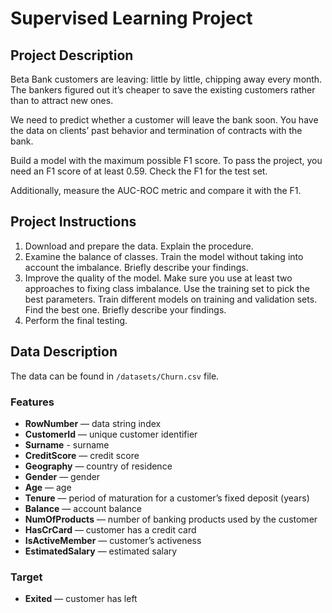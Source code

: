 # Supervised Learning Project

## Project Description

Beta Bank customers are leaving: little by little, chipping away every month. The bankers figured out it’s cheaper to save the existing customers rather than to attract new ones.

We need to predict whether a customer will leave the bank soon. You have the data on clients’ past behavior and termination of contracts with the bank.

Build a model with the maximum possible F1 score. To pass the project, you need an F1 score of at least 0.59. Check the F1 for the test set.

Additionally, measure the AUC-ROC metric and compare it with the F1.  

## Project Instructions

1) Download and prepare the data. Explain the procedure.
2) Examine the balance of classes. Train the model without taking into account the imbalance. Briefly describe your findings.
3) Improve the quality of the model. Make sure you use at least two approaches to fixing class imbalance. Use the training set to pick the best parameters. Train different models on training and validation sets. Find the best one. Briefly describe your findings.
4) Perform the final testing.

## Data Description

The data can be found in `/datasets/Churn.csv` file.  

### Features

- **RowNumber** — data string index
- **CustomerId** — unique customer identifier
- **Surname** - surname
- **CreditScore** — credit score
- **Geography** — country of residence
- **Gender** — gender
- **Age** — age
- **Tenure** — period of maturation for a customer’s fixed deposit (years)
- **Balance** — account balance
- **NumOfProducts** — number of banking products used by the customer
- **HasCrCard** — customer has a credit card
- **IsActiveMember** — customer’s activeness
- **EstimatedSalary** — estimated salary

### Target

- **Exited** — сustomer has left
